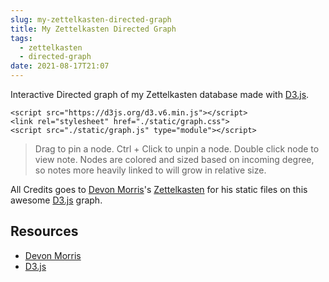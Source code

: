 ```yaml
---
slug: my-zettelkasten-directed-graph
title: My Zettelkasten Directed Graph
tags:
  - zettelkasten
  - directed-graph
date: 2021-08-17T21:07
---
```



Interactive Directed graph of my Zettelkasten database made with [D3.js].

``` {=html}
<script src="https://d3js.org/d3.v6.min.js"></script>
<link rel="stylesheet" href="./static/graph.css">
<script src="./static/graph.js" type="module"></script>
```

> Drag to pin a node. Ctrl + Click to unpin a node. Double click node to view
> note. Nodes are colored and sized based on incoming degree, so notes more
> heavily linked to will grow in relative size.

All Credits goes to [Devon Morris]'s [Zettelkasten] for his static files on this
awesome [D3.js] graph.

[Devon Morris]: https://github.com/DevonMorris
[Zettelkasten]: https://github.com/DevonMorris/zettelkasten
[D3.js]: https://d3js.org/

## Resources

- [Devon Morris](https://github.com/DevonMorris)
- [D3.js](https://d3js.org/)

